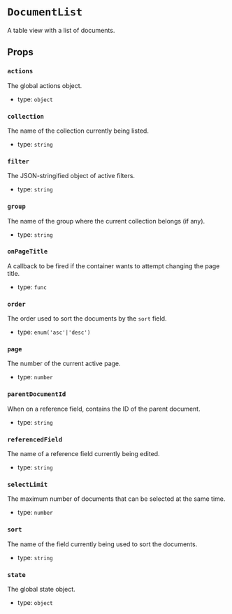`DocumentList`
==============

A table view with a list of documents.

Props
-----

### `actions`

The global actions object.

- type: `object`


### `collection`

The name of the collection currently being listed.

- type: `string`


### `filter`

The JSON-stringified object of active filters.

- type: `string`


### `group`

The name of the group where the current collection belongs (if any).

- type: `string`


### `onPageTitle`

A callback to be fired if the container wants to attempt changing the
page title.

- type: `func`


### `order`

The order used to sort the documents by the `sort` field.

- type: `enum('asc'|'desc')`


### `page`

The number of the current active page.

- type: `number`


### `parentDocumentId`

When on a reference field, contains the ID of the parent document.

- type: `string`


### `referencedField`

The name of a reference field currently being edited.

- type: `string`


### `selectLimit`

The maximum number of documents that can be selected at the same time.

- type: `number`


### `sort`

The name of the field currently being used to sort the documents.

- type: `string`


### `state`

The global state object.

- type: `object`

